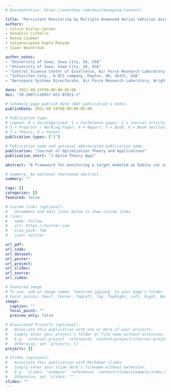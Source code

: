 ```yaml
---
# Documentation: https://wowchemy.com/docs/managing-content/

title: "Persistent Monitoring by Multiple Unmanned Aerial Vehicles Using Bernstein Polynomials"
authors:
- Calvin Kielas-Jensen
- Venanzio Cichella
- David Casbeer
- Satyanarayana Gupta Manyam
- Isaac Weintraub

author_notes:
- "University of Iowa, Iowa City, IA, USA"
- "University of Iowa, Iowa City, IA, USA"
- "Control Science Center of Excellence, Air Force Research Laboratory, Wright-Patterson AFB, OH, 45433, USA"
- "Infoscitex Corp., A DCS company, Dayton, OH, 45431, USA"
- "Aerospace Systems Directorate, Air Force Research Laboratory, Wright-Patterson AFB, OH, 45433, USA"

date: 2021-08-24T08:00:00-05:00
doi: "10.1007/s10957-021-01921-z"

# Schedule page publish date (NOT publication's date).
publishDate: 2021-08-24T08:00:00-05:00

# Publication type.
# Legend: 0 = Uncategorized; 1 = Conference paper; 2 = Journal article;
# 3 = Preprint / Working Paper; 4 = Report; 5 = Book; 6 = Book section;
# 7 = Thesis; 8 = Patent
publication_types: ["2"]

# Publication name and optional abbreviated publication name.
publication: "Journal of Optimization Theory and Applications"
publication_short: "J Optim Theory Appl"

abstract: "A framework for monitoring a target modeled as Dubins car using multiple UAVs is proposed. The UAVs are subject to minimum and maximum speed, maximum angular rate constraints, as well as inter-vehicle safety requirements and no-fly-zones. The problem is formulated as a continuous time nonlinear optimal control problem. This problem is first simplified by using a sequential approach, which significantly reduces its complexity. Then, by defining the desired trajectories to be tracked by the UAVs as Bernstein polynomials, it is transcribed into a nonlinear optimization problem. It is shown through numerical simulations that the present approach is computationally efficient, and thus it is well suited for trajectory planning/re-planning to monitor a target of unknown speed, heading direction and unexpected detours. Moreover, the proposed method guarantees satisfaction of feasibility and safety constraints for the whole planning time period, rather than only at discrete time points."

# Summary. An optional shortened abstract.
summary: ""

tags: []
categories: []
featured: false

# Custom links (optional).
#   Uncomment and edit lines below to show custom links.
# links:
# - name: Follow
#   url: https://twitter.com
#   icon_pack: fab
#   icon: twitter

url_pdf:
url_code:
url_dataset:
url_poster:
url_project:
url_slides:
url_source:
url_video:

# Featured image
# To use, add an image named `featured.jpg/png` to your page's folder. 
# Focal points: Smart, Center, TopLeft, Top, TopRight, Left, Right, BottomLeft, Bottom, BottomRight.
image:
  caption: ""
  focal_point: ""
  preview_only: false

# Associated Projects (optional).
#   Associate this publication with one or more of your projects.
#   Simply enter your project's folder or file name without extension.
#   E.g. `internal-project` references `content/project/internal-project/index.md`.
#   Otherwise, set `projects: []`.
projects: []

# Slides (optional).
#   Associate this publication with Markdown slides.
#   Simply enter your slide deck's filename without extension.
#   E.g. `slides: "example"` references `content/slides/example/index.md`.
#   Otherwise, set `slides: ""`.
slides: ""
---
```

